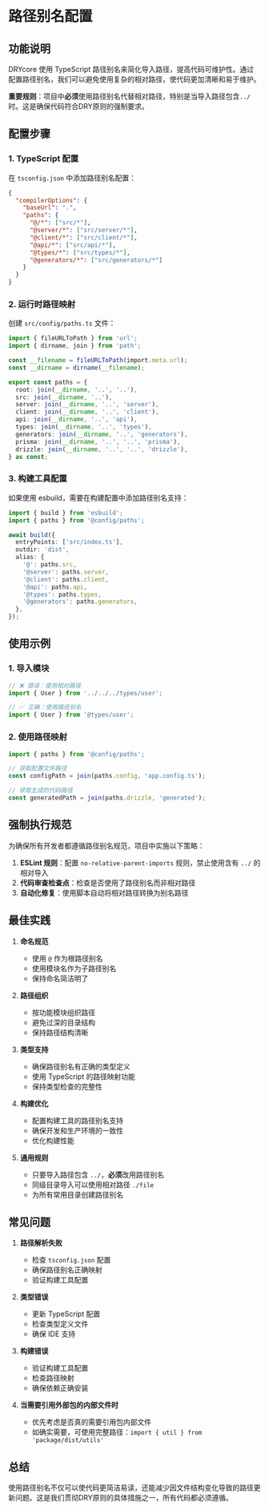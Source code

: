 # 路径别名配置

## 功能说明

DRYcore 使用 TypeScript 路径别名来简化导入路径，提高代码可维护性。通过配置路径别名，我们可以避免使用复杂的相对路径，使代码更加清晰和易于维护。

**重要规则**：项目中**必须**使用路径别名代替相对路径，特别是当导入路径包含`../`时。这是确保代码符合DRY原则的强制要求。

## 配置步骤

### 1. TypeScript 配置

在 `tsconfig.json` 中添加路径别名配置：

```json
{
  "compilerOptions": {
    "baseUrl": ".",
    "paths": {
      "@/*": ["src/*"],
      "@server/*": ["src/server/*"],
      "@client/*": ["src/client/*"],
      "@api/*": ["src/api/*"],
      "@types/*": ["src/types/*"],
      "@generators/*": ["src/generators/*"]
    }
  }
}
```

### 2. 运行时路径映射

创建 `src/config/paths.ts` 文件：

```typescript
import { fileURLToPath } from 'url';
import { dirname, join } from 'path';

const __filename = fileURLToPath(import.meta.url);
const __dirname = dirname(__filename);

export const paths = {
  root: join(__dirname, '..', '..'),
  src: join(__dirname, '..'),
  server: join(__dirname, '..', 'server'),
  client: join(__dirname, '..', 'client'),
  api: join(__dirname, '..', 'api'),
  types: join(__dirname, '..', 'types'),
  generators: join(__dirname, '..', 'generators'),
  prisma: join(__dirname, '..', '..', 'prisma'),
  drizzle: join(__dirname, '..', '..', 'drizzle'),
} as const;
```

### 3. 构建工具配置

如果使用 esbuild，需要在构建配置中添加路径别名支持：

```typescript
import { build } from 'esbuild';
import { paths } from '@config/paths';

await build({
  entryPoints: ['src/index.ts'],
  outdir: 'dist',
  alias: {
    '@': paths.src,
    '@server': paths.server,
    '@client': paths.client,
    '@api': paths.api,
    '@types': paths.types,
    '@generators': paths.generators,
  },
});
```

## 使用示例

### 1. 导入模块

```typescript
// ❌ 错误：使用相对路径
import { User } from '../../../types/user';

// ✅ 正确：使用路径别名
import { User } from '@types/user';
```

### 2. 使用路径映射

```typescript
import { paths } from '@config/paths';

// 获取配置文件路径
const configPath = join(paths.config, 'app.config.ts');

// 获取生成的代码路径
const generatedPath = join(paths.drizzle, 'generated');
```

## 强制执行规范

为确保所有开发者都遵循路径别名规范，项目中实施以下策略：

1. **ESLint 规则**：配置 `no-relative-parent-imports` 规则，禁止使用含有 `../` 的相对导入
2. **代码审查检查点**：检查是否使用了路径别名而非相对路径
3. **自动化修复**：使用脚本自动将相对路径转换为别名路径

## 最佳实践

1. **命名规范**
   - 使用 `@` 作为根路径别名
   - 使用模块名作为子路径别名
   - 保持命名简洁明了

2. **路径组织**
   - 按功能模块组织路径
   - 避免过深的目录结构
   - 保持路径结构清晰

3. **类型支持**
   - 确保路径别名有正确的类型定义
   - 使用 TypeScript 的路径映射功能
   - 保持类型检查的完整性

4. **构建优化**
   - 配置构建工具的路径别名支持
   - 确保开发和生产环境的一致性
   - 优化构建性能

5. **通用规则**
   - 只要导入路径包含 `../`，**必须**改用路径别名
   - 同级目录导入可以使用相对路径 `./file`
   - 为所有常用目录创建路径别名

## 常见问题

1. **路径解析失败**
   - 检查 `tsconfig.json` 配置
   - 确保路径别名正确映射
   - 验证构建工具配置

2. **类型错误**
   - 更新 TypeScript 配置
   - 检查类型定义文件
   - 确保 IDE 支持

3. **构建错误**
   - 验证构建工具配置
   - 检查路径映射
   - 确保依赖正确安装

4. **当需要引用外部包的内部文件时**
   - 优先考虑是否真的需要引用包内部文件
   - 如确实需要，可使用完整路径：`import { util } from 'package/dist/utils'`

## 总结

使用路径别名不仅可以使代码更简洁易读，还能减少因文件结构变化导致的路径更新问题。这是我们贯彻DRY原则的具体措施之一，所有代码都必须遵循。 
